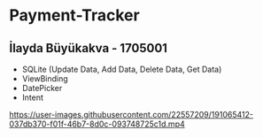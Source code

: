 # Payment-Tracker
## İlayda Büyükakva - 1705001
- SQLite (Update Data, Add Data, Delete Data, Get Data)
- ViewBinding
- DatePicker
- Intent

https://user-images.githubusercontent.com/22557209/191065412-037db370-f01f-46b7-8d0c-093748725c1d.mp4

